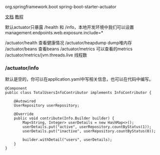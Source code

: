 <dependency>
    <groupId>org.springframework.boot</groupId>
    <artifactId>spring-boot-starter-actuator</artifactId>
</dependency>


[文档](https://docs.spring.io/spring-boot/docs/2.0.x/actuator-api/html/)
[教程](https://www.baeldung.com/spring-boot-actuators)

默认actuator只暴露 /health 和 /info，本地开发环境中我们可以设置management.endpoints.web.exposure.include=*


/actuator/health  查看健康情况
/actuator/heapdump  dump堆内存
/actuator/beans     查看beans
/actuator/metrics   可以查看的metrics
/actuator/metrics/jvm.threads.live   线程数

### /actuator/info
默认是空的，你可以在application.yaml中写相关信息，也可以在代码中编写。

```$xslt
@Component
public class TotalUsersInfoContributor implements InfoContributor {
 
    @Autowired
    UserRepository userRepository;
 
    @Override
    public void contribute(Info.Builder builder) {
        Map<String, Integer> userDetails = new HashMap<>();
        userDetails.put("active", userRepository.countByStatus(1));
        userDetails.put("inactive", userRepository.countByStatus(0));
 
        builder.withDetail("users", userDetails);
    }
}
```